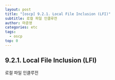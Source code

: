 ```yaml
---
layout: post
title: "[oscp] 9.2.1. Local File Inclusion (LFI)"
subtitle: 로컬 파일 인클루전
author: 마준영
categories: etc
tags:
  - oscp
top: 0
---
```

## 9.2.1. Local File Inclusion (LFI)
로컬 파일 인클루전